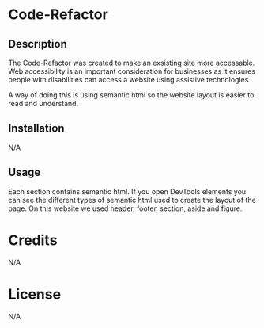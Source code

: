# Code-Refactor

## Description

The Code-Refactor was created to make an exsisting site more accessable. Web accessibility is an important consideration for businesses as it ensures people with disabilities can access a website using assistive technologies.

A way of doing this is using semantic html so the website layout is easier to read and understand.

## Installation

N/A

## Usage

Each section contains semantic html. If you open DevTools elements you can see the different types of semantic html used to create the layout of the page. On this website we used header, footer, section, aside and figure.

# Credits

N/A

# License

N/A